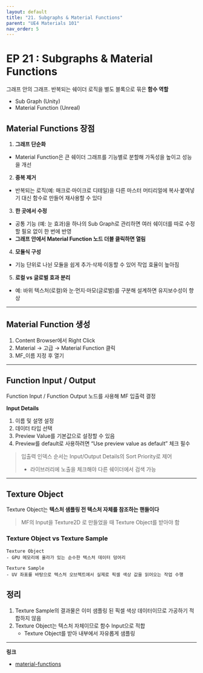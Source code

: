 ```yaml
---
layout: default
title: "21. Subgraphs & Material Functions"
parent: "UE4 Materials 101"
nav_order: 5
---
```


# EP 21 : Subgraphs & Material Functions
그래프 안의 그래프. 반복되는 쉐이더 로직을 별도 블록으로 묶은 **함수 역할**

- Sub Graph (Unity) 
- Material Function (Unreal)

## Material Functions 장점
1. **그래프 단순화**
- Material Function은 큰 쉐이더 그래프를 기능별로 분할해 가독성을 높이고 성능을 개선
2. **중복 제거**
- 반복되는 로직(예: 매크로·마이크로 디테일)을 다른 마스터 머티리얼에 복사·붙여넣기 대신 함수로 만들어 재사용할 수 있다
3. **한 곳에서 수정**
- 공통 기능 (예: 눈 효과)을 하나의 Sub Graph로 관리하면 여러 쉐이더를 따로 수정할 필요 없이 한 번에 반영
- **그래프 안에서 Material Function 노드 더블 클릭하면 열림**
4. **모듈식 구성**
- 기능 단위로 나뉜 모듈을 쉽게 추가·삭제·이동할 수 있어 작업 효율이 높아짐
5. **로컬 vs 글로벌 효과 분리**
- 예: 바위 텍스처(로컬)와 눈·먼지·마모(글로벌)를 구분해 설계하면 유지보수성이 향상

---

## Material Function 생성
1. Content Browser에서 Right Click
2. Material → 고급 → Material Function 클릭
3. MF_이름 지정 후 열기

---

## Function Input / Output
Function Input / Function Output 노드를 사용해 MF 입출력 결정

**Input Details**
1. 이름 및 설명 설정
2. 데이터 타입 선택
3. Preview Value를 기본값으로 설정할 수 있음
4. Preview를 default로 사용하려면 “Use preview value as default” 체크 필수

> 입출력 인덱스 순서는 Input/Output Details의 Sort Priority로 제어
> - 라이브러리에 노출을 체크해야 다른 쉐이더에서 검색 가능

---

## Texture Object
Texture Object는 **텍스처 샘플링 전 텍스처 자체를 참조하는 핸들이다**

> MF의 Input을 Texture2D 로 만들었을 때 Texture Object를 받아야 함

### Texture Object vs Texture Sample
```
Texture Object
- GPU 메모리에 올라가 있는 순수한 텍스처 데이터 덩어리

Texture Sample
- UV 좌표를 바탕으로 텍스처 오브젝트에서 실제로 픽셀 색상 값을 읽어오는 작업 수행
```

## 정리
1. Texture Sample의 결과물은 이미 샘플링 된 픽셀 색상 데이터이므로 가공하기 적합하지 않음
2. Texture Object는 텍스처 자체이므로 함수 Input으로 적합
    - Texture Object를 받아 내부에서 자유롭게 샘플링

---

**링크**
- [material-functions](https://dev.epicgames.com/documentation/en-us/unreal-engine/material-functions-in-unreal-engine)

